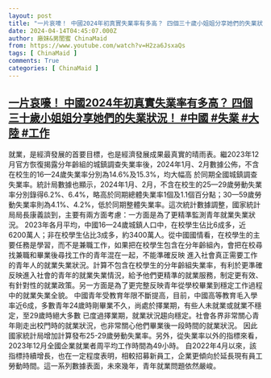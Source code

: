 ```yaml
---
layout: post
title: "一片哀嚎！ 中國2024年初真實失業率有多高？ 四個三十歲小姐姐分享她們的失業狀況！ #中國 #失業 #大陸 #工作"
date: 2024-04-14T04:45:07.000Z
author: 廠妹&男閨蜜 ChinaMaid
from: https://www.youtube.com/watch?v=H2za6JsxaQs
tags: [ ChinaMaid ]
comments: True
categories: [ ChinaMaid ]
---
```

<!--1713069907000-->
[一片哀嚎！ 中國2024年初真實失業率有多高？ 四個三十歲小姐姐分享她們的失業狀況！ #中國 #失業 #大陸 #工作](https://www.youtube.com/watch?v=H2za6JsxaQs)
------

<div>
就業，是經濟發展的首要目標，也是經濟發展成果最真實的晴雨表。繼2023年12月官方恢復揭露分年齡組的城鎮調查失業率後，2024年1月、2月數據公佈，不含在校生的16—24歲失業率分別為14.6%及15.3%，均大幅高 於同期全國城鎮調查失業率。統計局數據也顯示，2024年1月、2月，不含在校生的25—29歲勞動失業率分別錄得6.2%、6.4%，略高於同期總體失業率1個及1.1個百分點；30—59歲勞動失業率則為4.1%、4.2%，低於同期整體失業率。這次統計數據調整，國家統計局局長康義談到，主要有兩方面考慮：一方面是為了更精準監測青年就業失業狀況。 2023年各月平均，中國16—24歲城鎮人口中，在校學生佔比6成多，近6200萬人；非在校學生佔比3成多，約3400萬人。從中國國情看，在校學生的主要任務是學習，而不是兼職工作，如果把在校學生包含在分年齡組內，會把在校尋找兼職和畢業後尋找工作的青年混在一起，不能準確反映 進入社會真正需要工作的青年人的就業失業狀況。計算不包含在校學生的分年齡組失業率，有利於更準確反映進入社會的青年的就業失業情況，給予他們更精準的就業服務，制定更有效、有針對性的就業政策。另一方面是為了更完整反映青年從學校畢業到穩定工作過程中的就業失業全貌。 中國青年受教育年限不斷提高，目前，中國高等教育毛入學率近6成，多數青年24歲時剛畢業不久，尚處於擇業期，有些人未就業或就業不穩定，至29歲時絕大多數 已度過擇業期，就業狀況趨向穩定。社會各界非常關心青年剛走出校門時的就業狀況，也非常關心他們畢業後一段時間的就業狀況。 因此國家統計局增加計算發布25-29歲勞動失業率。另外，從失業率以外的指標來看，2023年12月全國企業就業者周平均工作時間為49小時。 自2022年4月以來，該指標持續增長，也在一定程度表明，相較招募新員工，企業更傾向於延長現有員工勞動時間。這一系列數據表面，未來幾年，青年就業問題依然嚴峻。
</div>
